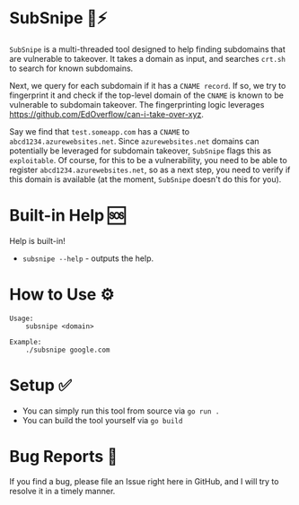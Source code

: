 # SubSnipe 🚀⚡

`SubSnipe` is a multi-threaded tool designed to help finding subdomains that are vulnerable to takeover. It takes a domain as input, and searches `crt.sh` to search for known subdomains.

Next, we query for each subdomain if it has a `CNAME record`. If so, we try to fingerprint it and check if the top-level domain of the `CNAME` is known to be vulnerable to subdomain takeover. The fingerprinting logic leverages https://github.com/EdOverflow/can-i-take-over-xyz.

Say we find that `test.someapp.com` has a `CNAME` to `abcd1234.azurewebsites.net`. Since `azurewebsites.net` domains can potentially be leveraged for subdomain takeover, `SubSnipe` flags this as `exploitable`. Of course, for this to be a vulnerability, you need to be able to register `abcd1234.azurewebsites.net`, so as a next step, you need to verify if this domain is available (at the moment, `SubSnipe` doesn't do this for you).

# Built-in Help 🆘

Help is built-in!

- `subsnipe --help` - outputs the help.

# How to Use ⚙

```text
Usage:
    subsnipe <domain>

Example:
    ./subsnipe google.com
```

# Setup ✅

- You can simply run this tool from source via `go run .` 
- You can build the tool yourself via `go build`

# Bug Reports 🐞

If you find a bug, please file an Issue right here in GitHub, and I will try to resolve it in a timely manner.